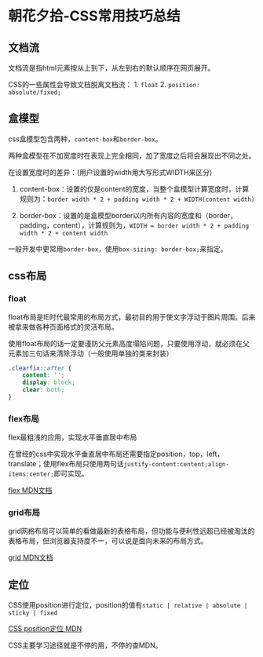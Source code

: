# 朝花夕拾-CSS常用技巧总结

## 文档流

文档流是指html元素按从上到下，从左到右的默认顺序在网页展开。

CSS的一些属性会导致文档脱离文档流：
    1. `float`
    2. `position: absolute/fixed;`

## 盒模型

css盒模型包含两种，`content-box`和`border-box`。

两种盒模型在不加宽度时在表现上完全相同，加了宽度之后将会展现出不同之处。

在设置宽度时的差异：(用户设置的width用大写形式WIDTH来区分)

  1. content-box：设置的仅是content的宽度，当整个盒模型计算宽度时，计算规则为：`border width * 2 + padding width * 2 + WIDTH(content width)`

  2. border-box：设置的是盒模型border以内所有内容的宽度和（border，padding，content），计算规则为，`WIDTH = border width * 2 + padding width * 2 + content width`

一般开发中更常用`border-box`，使用`box-sizing: border-box;`来指定。

## css布局

### float

float布局是IE时代最常用的布局方式，最初目的用于使文字浮动于图片周围。后来被拿来做各种页面格式的灵活布局。

使用float布局的话一定要谨防父元素高度塌陷问题，只要使用浮动，就必须在父元素加三句话来清除浮动（一般使用单独的类来封装）

```css
.clearfix::after {
    content: '';
    display: block;
    clear: both;
}
```

### flex布局

flex最粗浅的应用，实现水平垂直居中布局

在曾经的css中实现水平垂直居中布局还需要指定position，top，left，translate；使用flex布局只使用两句话`justify-content:centent;align-items:center;`即可实现。

[flex MDN文档](https://developer.mozilla.org/zh-CN/docs/Web/CSS/flex)

### grid布局

grid网格布局可以简单的看做最新的表格布局，但功能与便利性远超已经被淘汰的表格布局，但浏览器支持度不一，可以说是面向未来的布局方式。

[grid MDN文档](https://developer.mozilla.org/zh-CN/docs/Web/CSS/grid)

## 定位

CSS使用position进行定位，position的值有`static | relative | absolute | sticky | fixed`

[CSS position定位 MDN](https://developer.mozilla.org/zh-CN/docs/Web/CSS/position)


CSS主要学习途径就是不停的用，不停的查MDN。
